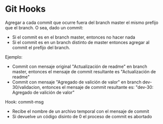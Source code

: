 Git Hooks
=========

Agregar a cada commit que ocurre fuera del branch master el mismo prefijo que el branch.
O sea, dado un commit:

* Si el commit es en el branch master, entonces no hacer nada
* Si el commit es en un branch distinto de master entonces agregar al commit el prefijo del branch.

Ejemplo:

* Commit con mensaje original "Actualización de readme" en branch master, entonces el mensaje de commit resultante es "Actualización de readme"
* Commit con mensaje "Agregado de valición de valor" en branch dev-30/validacion, entonces el mensaje de commit resultante es: "dev-30: Agregado de valición de valor"

Hook: commit-msg

* Recibe el nombre de un archivo temporal con el mensaje de commit
* Si devuelve un código disinto de 0 el proceso de commit es abortado



